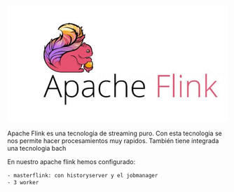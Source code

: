 ![alt text](https://github.com/Kartonatic/tfm/blob/master/Flink/logo.jpg "Logo de Flink")


Apache Flink es una tecnologia de streaming puro. Con esta tecnologia se nos permite hacer procesamientos muy rapidos. También tiene integrada una tecnologia bach

En nuestro apache flink hemos configurado:

	- masterflink: con historyserver y el jobmanager
	- 3 worker